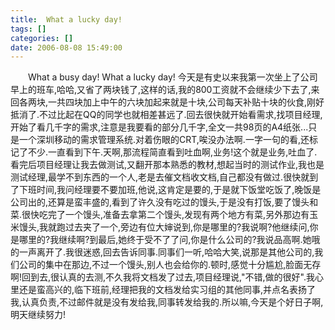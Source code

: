 ```yaml
---
title:  What a lucky day! 
tags: []
categories: []
date: 2006-08-08 15:49:00 
---
```



&emsp;&emsp;What a busy day! What a lucky day! 今天是有史以来我第一次坐上了公司早上的班车,哈哈,又省了两块钱了,这样的话,我的800工资就不会继续少下去了,来回各两块,一共四块加上中午的六块加起来就是十块,公司每天补贴十块的伙食,刚好抵消了.不过比起在QQ的同学也就相差甚远了.回去很快就开始看需求,找项目经理,开始了看几千字的需求,注意是我要看的部分几千字,全文一共98页的A4纸张...只是一个深圳移动的需求管理系统.对着伤眼的CRT,唉没办法啊.一字一句的看,还标记了不少.一直看到下午.天啊,那流程简直看到吐血啊,业务!这个就是业务,吐血了.看完后项目经理让我去做测试,又翻开那本熟悉的教材,想起当时的测试作业,我也是测试经理,最学不到东西的一个人,老是去催文档收文档,自己都没有做过.很快就到了下班时间,我问经理要不要加班,他说,这肯定是要的,于是就下饭堂吃饭了,晚饭是公司出的,还算是蛮丰盛的,看到了许久没有吃过的馒头,于是没有打饭,要了馒头和菜.很快吃完了一个馒头,准备去拿第二个馒头,发现有两个地方有菜,另外那边有玉米馒头,我就跑过去夹了一个,旁边有位大婶说到,你是哪里的?我说啊?他继续问,你是哪里的?我继续啊?到最后,她终于受不了了问,你是什么公司的?我说品高啊.她哦的一声离开了.我很迷惑,回去告诉同事.同事们一听,哈哈大笑,说那是其他公司的,我们公司的集中在那边,不过一个馒头,别人也会给你的.顿时,感觉十分尴尬,脸面无存啊!回到去,很认真的去测,不久我将文档发了过去,项目经理说,"不错,做的很好".我心里还是蛮高兴的,临下班前,经理把我的文档发给实习组的其他同事,并点名表扬了我,认真负责,不过邮件就是没有发给我,同事转发给我的.所以嘛,今天是个好日子啊,明天继续努力!